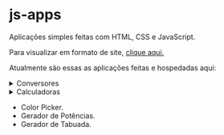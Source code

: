 # js-apps
Aplicações simples feitas com HTML, CSS e JavaScript.

Para visualizar em formato de site, [clique aqui.](https://arthurlobopro.github.io/js-apps/)

Atualmente são essas as aplicações feitas e hospedadas aqui:

<details>
    <summary>Conversores</summary>
    <ul>
        <li>Conversor de Algarismos Romanos.
        <li>Conversor de Bases Numéricas.
        <li>Conversor de Distância.
        <li>Conversor de Cores Hexadecimal/RGB.
        <li>Conversor de Imagens.
        <li>Conversor de Velocidade.
    </ul>
</details>
<details>
    <summary>Calculadoras</summary>
    <ul>
        <li>Calculadora de Área.
        <li>Calculadora de Equação de 2° Grau.
        <li>Calculadora de Hipotenusa (e catetos).
        <li>Calculadora de Média.
    </ul>
</details>

* Color Picker.
* Gerador de Potências.
* Gerador de Tabuada.